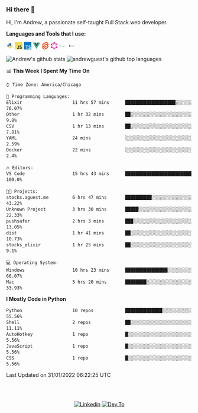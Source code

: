### Hi there 👋

Hi, I'm Andrew, a passionate self-taught Full Stack web developer.

**Languages and Tools that I use:**  

<code><img height="20" src="https://raw.githubusercontent.com/github/explore/80688e429a7d4ef2fca1e82350fe8e3517d3494d/topics/python/python.png"></code>
<code><img height="20" src="https://raw.githubusercontent.com/github/explore/80688e429a7d4ef2fca1e82350fe8e3517d3494d/topics/javascript/javascript.png"></code>
<code><img height="20" src="https://raw.githubusercontent.com/github/explore/80688e429a7d4ef2fca1e82350fe8e3517d3494d/topics/typescript/typescript.png"></code>
<code><img height="20" src="https://raw.githubusercontent.com/github/explore/80688e429a7d4ef2fca1e82350fe8e3517d3494d/topics/vue/vue.png"></code>
<code><img height="20" src="https://raw.githubusercontent.com/github/explore/42198dc9113595ddd22cc12771bb719c8cf08b67/topics/svelte/svelte.png"></code>
<code><img height="20" src="https://raw.githubusercontent.com/github/explore/5c058a388828bb5fde0bcafd4bc867b5bb3f26f3/topics/graphql/graphql.png"></code>
<code><img height="20" src="https://raw.githubusercontent.com/github/explore/80688e429a7d4ef2fca1e82350fe8e3517d3494d/topics/mongodb/mongodb.png"></code>
<code><img height="20" src="https://raw.githubusercontent.com/github/explore/d106aa3f6fa091ab80ab5c8cf0d931baff3caaea/topics/elixir/elixir.png"></code>

![Andrew's github stats](https://github-readme-stats.vercel.app/api?username=andrewguest&show_icons=true&theme=vue-dark&count_private=true)
<img height="180em" src="https://github-readme-stats.vercel.app/api/top-langs/?username=andrewguest&theme=vue-dark&layout=compact" alt="andrewguest's github top languages" />

<!--START_SECTION:waka-->
📊 **This Week I Spent My Time On** 

```text
⌚︎ Time Zone: America/Chicago

💬 Programming Languages: 
Elixir                   11 hrs 57 mins      ███████████████████░░░░░░   76.07% 
Other                    1 hr 32 mins        ██░░░░░░░░░░░░░░░░░░░░░░░   9.8% 
CSV                      1 hr 13 mins        ██░░░░░░░░░░░░░░░░░░░░░░░   7.81% 
YAML                     24 mins             ░░░░░░░░░░░░░░░░░░░░░░░░░   2.59% 
Docker                   22 mins             ░░░░░░░░░░░░░░░░░░░░░░░░░   2.4%

🔥 Editors: 
VS Code                  15 hrs 43 mins      █████████████████████████   100.0%

🐱‍💻 Projects: 
stocks.aguest.me         6 hrs 47 mins       ██████████░░░░░░░░░░░░░░░   43.22% 
Unknown Project          3 hrs 30 mins       █████░░░░░░░░░░░░░░░░░░░░   22.33% 
pushsafer                2 hrs 3 mins        ███░░░░░░░░░░░░░░░░░░░░░░   13.05% 
dist                     1 hr 41 mins        ██░░░░░░░░░░░░░░░░░░░░░░░   10.73% 
stocks_elixir            1 hr 25 mins        ██░░░░░░░░░░░░░░░░░░░░░░░   9.1%

💻 Operating System: 
Windows                  10 hrs 23 mins      ████████████████░░░░░░░░░   66.07% 
Mac                      5 hrs 20 mins       ████████░░░░░░░░░░░░░░░░░   33.93%

```

**I Mostly Code in Python** 

```text
Python                   10 repos            ██████████████░░░░░░░░░░░   55.56% 
Shell                    2 repos             ██░░░░░░░░░░░░░░░░░░░░░░░   11.11% 
AutoHotkey               1 repo              █░░░░░░░░░░░░░░░░░░░░░░░░   5.56% 
JavaScript               1 repo              █░░░░░░░░░░░░░░░░░░░░░░░░   5.56% 
CSS                      1 repo              █░░░░░░░░░░░░░░░░░░░░░░░░   5.56%

```



 Last Updated on 31/01/2022 06:22:25 UTC
<!--END_SECTION:waka-->

<br><br>
<p align="center">
   <a href="https://www.linkedin.com/in/andrew-guest-a891759a" target="_blank"><img src="https://img.shields.io/badge/LinkedIn-0077B5?style=for-the-badge&logo=linkedin&logoColor=white" alt="Linkedin"></a>
  <a href="https://dev.to/aguest" target="_blank"><img src="https://img.shields.io/badge/Dev.to-0A0A0A?style=for-the-badge&logo=dev%2Eto&logoColor=white" alt="Dev.To"></a>
</p>
